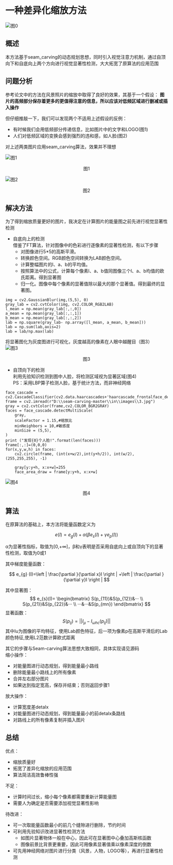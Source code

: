 #    一种差异化缩放方法

![图0](quote\图0.jpg "图0")
## 概述
本方法基于seam_carving的动态规划思想，同时引入视觉注意力机制，通过自顶向下和自底向上两个方向进行视觉显著性检测，大大拓宽了原算法的应用范围
## 问题分析  
参考论文中的方法在风景照片的缩放中取得了良好的效果，其基于一个假设：  __图片的高频部分保存着更多的更值得注意的信息，所以应该对低频区域进行删减或插入操作__   

但仔细推敲一下，我们可以发现两个不适用上述假设的反例：
- 有时候我们会用低频部分传递信息，比如图片中的文字和LOGO(图1) 
- 人们对低频区域的变换会感到强烈的违和感，如人脸(图2)  

对上述两类图片应用seam_carving算法，效果并不理想

![图1](quote\图1.jpg "图一")
<center>图1</center>  


![图2](quote\图2.jpg "图二")
<center>图2</center> 

## 解决方法
为了得到缩放质量更好的图片，我决定在计算图片的能量图之前先进行视觉显著性检测
- 自底向上的检测  
  借鉴了FT算法，针对图像中的色彩进行逐像素的显著性检测，有以下步骤
  - 对图像进行5*5的高斯平滑。
  - 转换颜色空间。RGB颜色空间转换为LAB颜色空间。
  - 计算整幅图片的l、a、b的平均值。
  - 按照算法中的公式，计算每个像素l、a、b值同图像三个l、a、b均值的欧氏距离。得到显著图
  - 归一化。图像中每个像素的显著值除以最大的那个显著值。得到最终的显著图。  
  
```
img = cv2.GaussianBlur(img,(5,5), 0)
gray_lab = cv2.cvtColor(img, cv2.COLOR_RGB2LAB)
l_mean = np.mean(gray_lab[:,:,0])
a_mean = np.mean(gray_lab[:,:,1])
b_mean = np.mean(gray_lab[:,:,2])
lab = np.square(gray_lab- np.array([l_mean, a_mean, b_mean]))
lab = np.sum(lab,axis=2)
lab = lab/np.max(lab) 
```
  将显著图化为灰度图进行可视化，灰度越高的像素在人眼中越醒目（图3）  
  ![图3](quote\图3.jpg "图三")
  <center>图3</center>

- 自顶向下的检测  
  利用先验知识检测到图中人脸，将检测区域视为显著区域(图4)  
  PS：采用LBP算子检测人脸，基于统计方法，而非神经网络
  
```
face_cascade = cv2.CascadeClassifier(cv2.data.haarcascades+'haarcascade_frontalface_default.xml')
frame = cv2.imread(r"D:\\seam-carving-master\\in\\images\\3.jpg")
gray = cv2.cvtColor(frame,cv2.COLOR_BGR2GRAY)
faces = face_cascade.detectMultiScale(
    gray,
    scaleFactor = 1.15,#缩放比
    minNeighbors = 10,#敏感度
    minSize = (5,5),
)
print ("发现{0}个人脸!".format(len(faces)))
frame[:,:]=(0,0,0)
for(x,y,w,h) in faces:
    cv2.circle(frame, (int(x+w/2),int(y+h/2)), int(w/2), (255,255,255), -1)
    
    gray[y:y+h, x:x+w]=255
    face_area_draw = frame[y:y+h, x:x+w]
```
  ![图4](quote\图4.jpg "图四")
<center>图4</center>   

## 算法
在原算法的基础上，本方法将能量函数定义为  

$$
e(I)=e_{g} (I)+\alpha (\beta e_{s}(I)+\gamma e_{p}(I) ) 
$$

α为显著性指标，取值为[0,+∞]，β和γ表明是否采用自底向上或自顶向下的显著性检测，取值为0或1    

其中梯度能量函数：  

$$
e_{g} (I)=\left | \frac{\partial }{\partial x}I  \right | +\left | \frac{\partial }{\partial y}I  \right |   
$$

其中显著图：  
$$
e_{s}(I)=
\begin{bmatrix}
 S(p_{11})&S(p_{12})&··· \\
 S(p_{21})&S(p_{22})&··· \\
 ···&···&S(p_{mn})
\end{bmatrix}
$$
显著函数：   
$$
S(p_{ij})=\left | \left | I_{\mu }- I_{\omega hc }(p_{ij}) \right |  \right | 
$$
其中Iu为图像的平均特征，使用Lab颜色特征，后一项为像素p在高斯平滑后的Lab颜色特征,使用L2范数计算欧式距离


其它的步骤与Seam-carving算法思想大致相同，具体实现请见源码  
缩小操作：
- 对能量图进行动态规划，得到能量最小路线
- 删除能量最小路线上的所有像素
- 合并左右部分图片
- 如果达到指定宽高，保存并结束；否则返回步骤1   

放大操作：
- 计算宽度差detalx
- 对能量图进行动态规划，得到能量最小的前detalx条路线
- 对路线上的所有像素复制并插入图片
## 总结  

优点： 
- 缩放质量好 
- 拓宽了差异化缩放的应用范围  
- 算法简洁高效鲁棒性强  

不足： 
- 计算时间过长，缩小每个像素都需要重新计算能量图  
- 需要人为确定是否需要添加视觉显著性影响
  

待改进：  
- 可一次取能量函数最小的前几个缝隙进行删除，节约时间
- 可利用先验知识改进显著性检测方法
  - 如图片显著物体一般在中心，因此可在显著图中心叠加高斯核函数
  - 图像前景比背景更重要，因此可用像素显著值乘以像素深度的倒数
- 可先用神经网络对图片进行分类（风景，人物，LOGO等），再进行显著性检测

